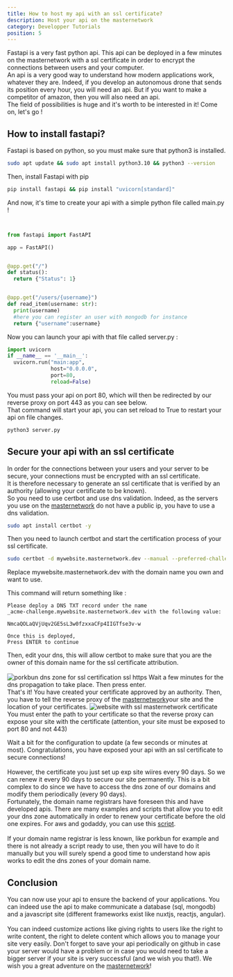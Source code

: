 ```yaml
---
title: How to host my api with an ssl certificate?
description: Host your api on the masternetwork
category: Developper Tutorials
position: 5
---
```



Fastapi is a very fast python api. This api can be deployed in a few minutes on the masternetwork with a ssl certificate in order to encrypt the connections between users and your computer.<br>
An api is a very good way to understand how modern applications work, whatever they are. Indeed, if you develop an autonomous drone that sends its position every hour, you will need an api.
But if you want to make a competitor of amazon, then you will also need an api. <br>
The field of possibilities is huge and it's worth to be interested in it! Come on, let's go !
## How to install fastapi?
Fastapi is based on python, so you must make sure that python3 is installed.
<code-block active>

  ```bash
sudo apt update && sudo apt install python3.10 && python3 --version
  ```
</code-block>
Then, install Fastapi with pip
<code-block active>

  ```bash
pip install fastapi && pip install "uvicorn[standard]"
  ```
</code-block>
And now, it's time to create your api with a simple python file called main.py !

<code-block active>

  ```python


from fastapi import FastAPI

app = FastAPI()


@app.get("/")
def status():
    return {"Status": 1}


@app.get("/users/{username}")
def read_item(username: str):
    print(username)
    #here you can register an user with mongodb for instance
    return {"username":username}
  ```
</code-block>
Now you can launch your api with that file called server.py :
<code-block active>

  ```python
import uvicorn
if __name__ == '__main__':
    uvicorn.run("main:app",
                host="0.0.0.0",
                port=80,
                reload=False)

  ```
</code-block>
You must pass your api on port 80, which will then be redirected by our reverse proxy on port 443 as you can see below.<br>
That command will start your api, you can set reload to True to restart your api on file changes.

<code-block active>

  ```bash
python3 server.py
  ```
</code-block>

## Secure your api with an ssl certificate
In order for the connections between your users and your server to be secure, your connections must be encrypted with an ssl certificate. 
<br>
It is therefore necessary to generate an ssl certificate that is verified by an authority (allowing your certificate to be known).<br>
So you need to use certbot and use dns validation. Indeed, as the servers you use on the <a href="https://masternetwork.dev">masternetwork</a> do not have a public ip, you have to use a dns validation. 
<code-block active>

  ```bash
sudo apt install certbot -y
  ```
</code-block>
Then you need to launch certbot and start the certification process of your ssl certificate.
<code-block active>

  ```bash
sudo certbot -d mywebsite.masternetwork.dev --manual --preferred-challenges dns certonly
  ```
</code-block>
Replace mywebsite.masternetwork.dev with the domain name you own and want to use.

This command will return something like : 
<code-block active>

  ```text
Please deploy a DNS TXT record under the name
_acme-challenge.mywebsite.masternetwork.dev with the following value:

NmcaQOLaQVjUqv2GE5sL3w0fzxxaCFp4IIGTfse3v-w

Once this is deployed,
Press ENTER to continue
  ```
</code-block>
Then, edit your dns, this will allow certbot to make sure that you are the owner of this domain name for the ssl certificate attribution.<br><br>

<img src="/dnsrecords.png" alt="porkbun dns zone for ssl certification ssl https">
Wait a few minutes for the dns propagation to take place. Then press enter. <br>
That's it! You have created your certificate approved by an authority. 
Then, you have to tell the reverse proxy of the <a href="https://masternetwork.dev">masternetwork</a>your site and the location of your certificates.
<img src="/newhttpswebsite.png" alt="website with ssl masternetwork certificate">
You must enter the path to your certificate so that the reverse proxy can expose your site with the certificate (attention, your site must be exposed to port 80 and not 443)
<br>

Wait a bit for the configuration to update (a few seconds or minutes at most). 
Congratulations, you have exposed your api with an ssl certificate to secure connections!<br><br>
However, the certificate you just set up exp site wiires every 90 days. So we can renew it every 90 days to secure our site permanently. This is a bit complex to do since we have to access the dns zone of our domains and modify them periodically (every 90 days).<br>
Fortunately, the domain name registrars have foreseen this and have developed apis. There are many examples and scripts that allow you to edit your dns zone automatically in order to renew your certificate before the old one expires. For aws and godaddy, you can use this <a href="https://chariotsolutions.com/blog/post/automating-lets-encrypt-certificate-renewal-using-dns-challenge-type/"> script</a>.  <br><br>
If your domain name registrar is less known, like porkbun for example and there is not already a script ready to use, then you will have to do it manually but you will surely spend a good time to understand how apis works to edit the dns zones of your domain name.

## Conclusion

You can now use your api to ensure the backend of your applications. You can indeed use the api to make communicate a database (sql, mongodb) and a javascript site (different frameworks exist like nuxtjs, reactjs, angular). <br><br>
You can indeed customize actions like giving rights to users like the right to write content, the right to delete content which allows you to manage your site very easily. Don't forget to save your api periodically on github in case your server would have a problem or in case you would need to take a bigger server if your site is very successful (and we wish you that!). We wish you a great adventure on the <a href="https://masternetwork.dev">masternetwork</a>!